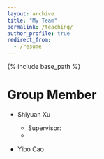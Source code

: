 ```yaml
---
layout: archive
title: "My Team"
permalink: /teaching/
author_profile: true
redirect_from:
  - /resume
---
```


{% include base_path %}

Group Member
======
* Shiyuan Xu
   * Supervisor:
   * 

* Yibo Cao
